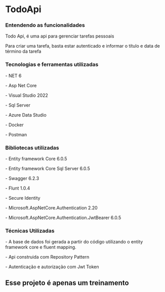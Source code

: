 # TodoApi
<h3> Entendendo as funcionalidades</h3>
<p> Todo Api, é uma api para gerenciar tarefas pessoais</p>
<p> Para criar uma tarefa, basta estar autenticado e informar o título e data de término da tarefa</p>
<h3> Tecnologias e ferramentas utilizadas</h3>
<p> - NET 6</p>
<p> - Asp Net Core</p>
<p> - Visual Studio 2022</p>
<p> - Sql Server</p>
<p> - Azure Data Studio</p>
<p> - Docker</p>
<p> - Postman</p>
<h3> Bibliotecas utilizadas</h3>
<p> - Entity framework Core 6.0.5</p>
<p> - Entity framework Core Sql Server 6.0.5</p> 
<p> - Swagger 6.2.3</p>
<p> - Flunt 1.0.4</p>
<p> - Secure Identity</p>
<p> - Microsoft.AspNetCore.Authentication 2.20</p>
<p> - Microsoft.AspNetCore.Authentication.JwtBearer 6.0.5
<h3> Técnicas Utilizadas </h3>
<p> - A base de dados foi gerada a partir do código utilizando o entity framework core e fluent mapping. </p>
<p> - Api construida com Repository Pattern </p>
<p> - Autenticação e autorização com Jwt Token</p>
<p) - Utilização de viewmodels, para persistência e leitura de dados </p>

<h2> Esse projeto é apenas um treinamento</h2>
